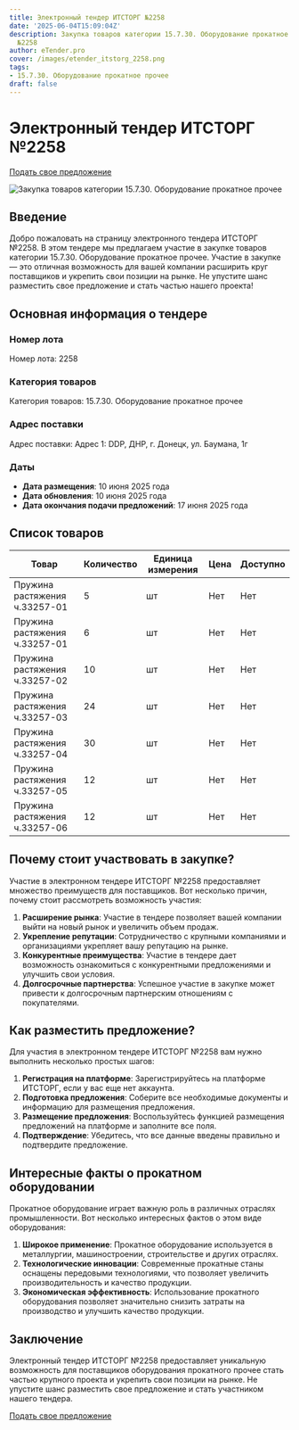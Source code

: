 ```yaml
---
title: Электронный тендер ИТСТОРГ №2258
date: '2025-06-04T15:09:04Z'
description: Закупка товаров категории 15.7.30. Оборудование прокатное прочее - Тендер
  №2258
author: eTender.pro
cover: /images/etender_itstorg_2258.png
tags:
- 15.7.30. Оборудование прокатное прочее
draft: false
---
```

# Электронный тендер ИТСТОРГ №2258

[Подать свое предложение](https://itstorg.ru/tender-2258?utm_source=etender)

![Закупка товаров категории 15.7.30. Оборудование прокатное прочее](/images/etender_itstorg_2258.png)

## Введение

Добро пожаловать на страницу электронного тендера ИТСТОРГ №2258. В этом тендере мы предлагаем участие в закупке товаров категории 15.7.30. Оборудование прокатное прочее. Участие в закупке — это отличная возможность для вашей компании расширить круг поставщиков и укрепить свои позиции на рынке. Не упустите шанс разместить свое предложение и стать частью нашего проекта!

## Основная информация о тендере

### Номер лота

Номер лота: 2258

### Категория товаров

Категория товаров: 15.7.30. Оборудование прокатное прочее

### Адрес поставки

Адрес поставки: Адрес 1: DDP, ДНР, г. Донецк, ул. Баумана, 1г

### Даты

- **Дата размещения**: 10 июня 2025 года
- **Дата обновления**: 10 июня 2025 года
- **Дата окончания подачи предложений**: 17 июня 2025 года

## Список товаров

| Товар                                  | Количество | Единица измерения | Цена                  | Доступно |
|-----------------------------------------|------------|-------------------|-----------------------|----------|
| Пружина растяжения ч.33257-01           | 5          | шт                 | Нет                    | Нет      |
| Пружина растяжения ч.33257-01           | 6          | шт                 | Нет                    | Нет      |
| Пружина растяжения ч.33257-02           | 10         | шт                 | Нет                    | Нет      |
| Пружина растяжения ч.33257-03           | 24         | шт                 | Нет                    | Нет      |
| Пружина растяжения ч.33257-04           | 30         | шт                 | Нет                    | Нет      |
| Пружина растяжения ч.33257-05           | 12         | шт                 | Нет                    | Нет      |
| Пружина растяжения ч.33257-06           | 12         | шт                 | Нет                    | Нет      |

## Почему стоит участвовать в закупке?

Участие в электронном тендере ИТСТОРГ №2258 предоставляет множество преимуществ для поставщиков. Вот несколько причин, почему стоит рассмотреть возможность участия:

1. **Расширение рынка**: Участие в тендере позволяет вашей компании выйти на новый рынок и увеличить объем продаж.
2. **Укрепление репутации**: Сотрудничество с крупными компаниями и организациями укрепляет вашу репутацию на рынке.
3. **Конкурентные преимущества**: Участие в тендере дает возможность ознакомиться с конкурентными предложениями и улучшить свои условия.
4. **Долгосрочные партнерства**: Успешное участие в закупке может привести к долгосрочным партнерским отношениям с покупателями.

## Как разместить предложение?

Для участия в электронном тендере ИТСТОРГ №2258 вам нужно выполнить несколько простых шагов:

1. **Регистрация на платформе**: Зарегистрируйтесь на платформе ИТСТОРГ, если у вас еще нет аккаунта.
2. **Подготовка предложения**: Соберите все необходимые документы и информацию для размещения предложения.
3. **Размещение предложения**: Воспользуйтесь функцией размещения предложений на платформе и заполните все поля.
4. **Подтверждение**: Убедитесь, что все данные введены правильно и подтвердите предложение.

## Интересные факты о прокатном оборудовании

Прокатное оборудование играет важную роль в различных отраслях промышленности. Вот несколько интересных фактов о этом виде оборудования:

1. **Широкое применение**: Прокатное оборудование используется в металлургии, машиностроении, строительстве и других отраслях.
2. **Технологические инновации**: Современные прокатные станы оснащены передовыми технологиями, что позволяет увеличить производительность и качество продукции.
3. **Экономическая эффективность**: Использование прокатного оборудования позволяет значительно снизить затраты на производство и улучшить качество продукции.

## Заключение

Электронный тендер ИТСТОРГ №2258 предоставляет уникальную возможность для поставщиков оборудования прокатного прочее стать частью крупного проекта и укрепить свои позиции на рынке. Не упустите шанс разместить свое предложение и стать участником нашего тендера.

[Подать свое предложение](https://itstorg.ru/tender-2258?utm_source=etender)
